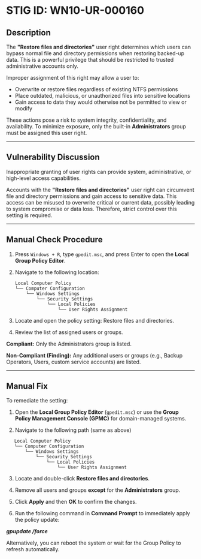 # STIG ID: WN10-UR-000160

## Description

The **"Restore files and directories"** user right determines which users can bypass normal file and directory permissions when restoring backed-up data. This is a powerful privilege that should be restricted to trusted administrative accounts only.

Improper assignment of this right may allow a user to:

- Overwrite or restore files regardless of existing NTFS permissions
- Place outdated, malicious, or unauthorized files into sensitive locations
- Gain access to data they would otherwise not be permitted to view or modify

These actions pose a risk to system integrity, confidentiality, and availability. To minimize exposure, only the built-in **Administrators** group must be assigned this user right.

---

## Vulnerability Discussion

Inappropriate granting of user rights can provide system, administrative, or high-level access capabilities.

Accounts with the **"Restore files and directories"** user right can circumvent file and directory permissions and gain access to sensitive data. This access can be misused to overwrite critical or current data, possibly leading to system compromise or data loss. Therefore, strict control over this setting is required.

---

## Manual Check Procedure

1. Press `Windows + R`, type `gpedit.msc`, and press Enter to open the **Local Group Policy Editor**.
2. Navigate to the following location:


   ```plaintext
   Local Computer Policy
   └── Computer Configuration
       └── Windows Settings
           └── Security Settings
               └── Local Policies
                   └── User Rights Assignment
   ```
   
3. Locate and open the policy setting: Restore files and directories.
4. Review the list of assigned users or groups.

**Compliant:** Only the Administrators group is listed.

**Non-Compliant (Finding):** Any additional users or groups (e.g., Backup Operators, Users, custom service accounts) are listed.

---

## Manual Fix

To remediate the setting:

1. Open the **Local Group Policy Editor** (`gpedit.msc`) or use the **Group Policy Management Console (GPMC)** for domain-managed systems.

2. Navigate to the following path (same as above)

```plaintext
   Local Computer Policy
   └── Computer Configuration
       └── Windows Settings
           └── Security Settings
               └── Local Policies
                   └── User Rights Assignment
   ```

3. Locate and double-click **Restore files and directories**.

4. Remove all users and groups **except** for the **Administrators** group.

5. Click **Apply** and then **OK** to confirm the changes.

6. Run the following command in **Command Prompt** to immediately apply the policy update:

***gpupdate /force***

Alternatively, you can reboot the system or wait for the Group Policy to refresh automatically.







